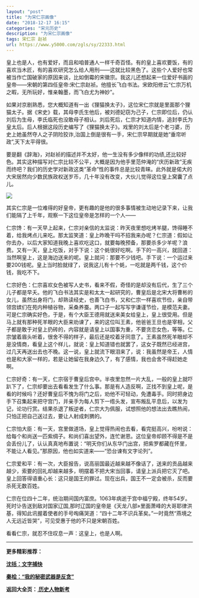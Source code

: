 ```yaml
---
layout: "post"
title: "为宋仁宗画像"
date: "2018-12-17 16:15"
categories: "宋元历史"
description: "为宋仁宗画像"
tags: 宋仁宗 赵祯
url: https://www.y5000.com/zgls/sy/22333.html
---
```






皇上也是人，也有爱好，而且和咱普通人一样千奇百怪。有的皇上喜欢要饭，有的喜欢当木匠，有的喜欢研究怎么给人用刑——这就比较黑色了。这些个人爱好也常被当作亡国破家的原因来谈，比如倒霉的宋徽宗。我这儿还想起来一位爱好书画的皇帝——宋朝的第四任皇帝:宋仁宗赵祯。他擅长飞白书法。宋欧阳修云“仁宗万机之暇，无所玩好，惟亲翰墨，而飞白尤为神妙”。

如果对京剧熟悉，您大概知道有一出《狸猫换太子》，这位宋仁宗就是里面那个狸猫太子。据《宋史》载，其母李氏生他后，被刘德妃窃为己子，仁宗即位后，仍认刘后为生母，李氏临死也没敢母子相认。刘后死后，仁宗才知道内情，追封李氏为皇太后。后人根据这段历史编写了《狸猫换太子》。戏里的刘太后是个老刁婆，历史上她虽然夺人之子阴险狡诈,治国上倒是很有一手，宋仁宗早期就是她“垂帘听政”,天下太平得很。

要是翻《辞海》，对赵祯的描述并不太好，他一生没有多少像样的功绩,还比较好色。其实这种描写对仁宗比较不公平，大概是因为他手里范仲淹的“庆历新政”无疾而终吧？我们的历史学对新政这类“革命”性的事件总是比较青睐。此外就是偌大的大宋居然向少数民族政权送岁币，几十年没有改变，大伙儿觉得这位皇上窝囊了点儿。

![](https://img.y5000.com/uploads/allimg/170602/11-1F602142950G8.jpg)

其实仁宗是一位难得的好皇帝，更有趣的是他的很多事情被生动地记录下来，让我们能隔了上千年，观察一下这位皇帝是怎样的一个人——

仁宗馋：有一天早上起来，仁宗对亲信的太监说：昨天夜里想吃烤羊腿，馋得睡不着，给我烤点儿来吃。那太监笑道：皇上昨晚干吗不招我来办呢？仁宗道：假如让你去办，以后大家知道我晚上喜欢吃这口，就要每晚预备，那要杀多少羊呢？浪费。又有一天，皇上吃饭，对手下说：这个蚝很好吃啊。手下的一高兴，就回道：当然啊皇上，这是海边送来的呢。皇上就问：那要不少钱吧。手下说：一个运过来要200钱呢。皇上当时脸就绿了，说我这儿有十个蚝，一吃就是两千钱，这个价钱，我吃不下。

仁宗好色：仁宗喜欢女色被写人史书，看来不假，奇怪的是却没有后代，生了三个儿子都是早夭。他的飞白书法其实是和太太一起研究的，曹皇后是北宋大将曹彬的女儿，虽然出身将门，却熟读经史，也善飞白书，又和仁宗一样喜欢节俭，亲自带领宫嫔们在苑内种植谷物，采桑养蚕。两口子一起写写字谦谨节俭，是模范夫妻。可是仁宗确实好色，于是，有个大臣王德用就送来美女给皇上，皇上很受用。但是马上就有那种死羊眼的大臣来劝谏了，来的这位叫王素，他爸爸王旦也是宰相，父子都是敢于对皇上扔砖的，内容就是请皇上以国事为重，不要贪恋女色，等等。仁宗皱着眉头听着，很舍不得的样子，最后还是咬着牙同意了。王素虽然死羊眼却不是没情商，看皇上这个样儿，就说：皇上知道错也就罢了，这女子既然已经进宫，过几天再送出去也不晚。这一说，皇上就流下眼泪来了，说：我虽然是帝王，人情也是和大家一样的，若是让她留在我身边久了，有了感情，我也会舍不得赶她走啊。

仁宗好奇：有一天，仁宗宿于曹皇后宫中。半夜里忽然一片大乱，一般的皇上就吓趴下了，仁宗却要出去看看发生了什么事。那是有人造反啊，正找不到皇上呢，是看的时候吗？还好曹皇后不愧为将门之后，劝他不可轻动，免遭毒手。同时把身边手下召集起来把守宫门，并亲手为每人剪下一绺头发，宣布叛乱平息后，以发为记，论功行赏。结果杀退了叛逆者，仁宗大为佩服，试想照他的想法出去瞧热闹，只怕正把自己送过去，要让人射成刺猬的。

仁宗怕大臣：有一天，宫里做道场，皇上觉得热闹也去看，看完挺高兴，吩咐说：给每个和尚送一匹紫绸子。和尚们喜出望外，连忙谢恩。这位皇帝却顾不得是不是会丢份儿了，认认真真地布置说：“明天你们从东华门出宫，把紫罗都藏在怀里，不能让人看见。”那原因，他也如实道来——“恐台谏有文字论列”。

仁宗爱和平：有一次，大臣报告，说高丽国最近越来越不像话了，送来的贡品越来越少，索要的回礼却越来越多，明摆着不把大宋当回事，请皇上派兵把它灭了吧。皇上回答得语重心长：这只是国王的罪过。现在出兵，国王不一定会被杀，反而要杀死无数百姓。

仁宗在位四十二年，统治期间国内富庶。1063年病逝于宫中福宁殿，终年54岁。死时讣告送到敌对国家辽国,那时辽国的皇帝是《天龙八部»里面萧峰的大哥耶律洪基，得知此讯握着使者的手号啕痛哭道：“四十二年不识兵革矣。”一时竟然“燕境之人无远近皆哭”，可见受惠于他的不只是宋朝百姓。

看看仁宗，就忍不住叹息一声：这皇上，也是人啊。

* * *

**更多精彩推荐：**

**[沈括：文字捕快](https://www.y5000.com/zgls/sy/22335.html)**

**[秦桧：“我的秘密武器是反贪”](https://www.y5000.com/zgls/sy/22336.html)**

**返回大全页：[ 历史人物新考](https://www.y5000.com/zgls/22386.html)**
